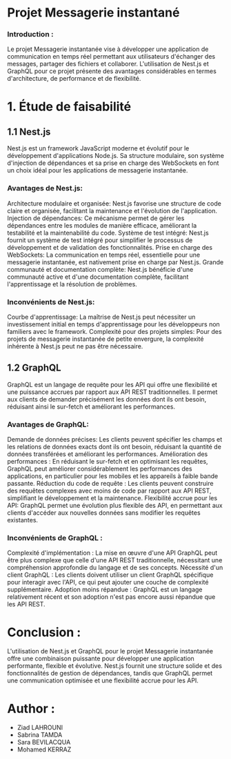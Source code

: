 # Projet Messagerie instantané
### Introduction :
Le projet Messagerie instantanée vise à développer une application de communication en temps réel permettant aux utilisateurs d'échanger des messages, partager des fichiers et collaborer. L'utilisation de Nest.js et GraphQL pour ce projet présente des avantages considérables en termes d'architecture, de performance et de flexibilité.
# 1. Étude de faisabilité
## 1.1 Nest.js
Nest.js est un framework JavaScript moderne et évolutif pour le développement d'applications Node.js. Sa structure modulaire, son système d'injection de dépendances et sa prise en charge des WebSockets en font un choix idéal pour les applications de messagerie instantanée.
### Avantages de Nest.js:
Architecture modulaire et organisée: Nest.js favorise une structure de code claire et organisée, facilitant la maintenance et l'évolution de l'application.
Injection de dépendances: Ce mécanisme permet de gérer les dépendances entre les modules de manière efficace, améliorant la testabilité et la maintenabilité du code.
Système de test intégré: Nest.js fournit un système de test intégré pour simplifier le processus de développement et de validation des fonctionnalités.
Prise en charge des WebSockets: La communication en temps réel, essentielle pour une messagerie instantanée, est nativement prise en charge par Nest.js.
Grande communauté et documentation complète: Nest.js bénéficie d'une communauté active et d'une documentation complète, facilitant l'apprentissage et la résolution de problèmes.
### Inconvénients de Nest.js:
Courbe d'apprentissage: La maîtrise de Nest.js peut nécessiter un investissement initial en temps d'apprentissage pour les développeurs non familiers avec le framework.
Complexité pour des projets simples: Pour des projets de messagerie instantanée de petite envergure, la complexité inhérente à Nest.js peut ne pas être nécessaire.
## 1.2 GraphQL
GraphQL est un langage de requête pour les API qui offre une flexibilité et une puissance accrues par rapport aux API REST traditionnelles. Il permet aux clients de demander précisément les données dont ils ont besoin, réduisant ainsi le sur-fetch et améliorant les performances.
### Avantages de GraphQL:
Demande de données précises: Les clients peuvent spécifier les champs et les relations de données exacts dont ils ont besoin, réduisant la quantité de données transférées et améliorant les performances.
Amélioration des performances : En réduisant le sur-fetch et en optimisant les requêtes, GraphQL peut améliorer considérablement les performances des applications, en particulier pour les mobiles et les appareils à faible bande passante.
Réduction du code de requête : Les clients peuvent construire des requêtes complexes avec moins de code par rapport aux API REST, simplifiant le développement et la maintenance.
Flexibilité accrue pour les API: GraphQL permet une évolution plus flexible des API, en permettant aux clients d'accéder aux nouvelles données sans modifier les requêtes existantes.
### Inconvénients de GraphQL :
Complexité d'implémentation : La mise en œuvre d'une API GraphQL peut être plus complexe que celle d'une API REST traditionnelle, nécessitant une compréhension approfondie du langage et de ses concepts.
Nécessité d'un client GraphQL : Les clients doivent utiliser un client GraphQL spécifique pour interagir avec l'API, ce qui peut ajouter une couche de complexité supplémentaire.
Adoption moins répandue : GraphQL est un langage relativement récent et son adoption n'est pas encore aussi répandue que les API REST.
# Conclusion :
L'utilisation de Nest.js et GraphQL pour le projet Messagerie instantanée offre une combinaison puissante pour développer une application performante, flexible et évolutive. Nest.js fournit une structure solide et des fonctionnalités de gestion de dépendances, tandis que GraphQL permet une communication optimisée et une flexibilité accrue pour les API.

# Author :
- Ziad LAHROUNI
- Sabrina TAMDA
- Sara BEVILACQUA
- Mohamed KERRAZ


